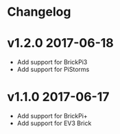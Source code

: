 # Changelog

# v1.2.0 2017-06-18

- Add support for BrickPi3
- Add support for PiStorms

# v1.1.0 2017-06-17

- Add support for BrickPi+
- Add support for EV3 Brick



